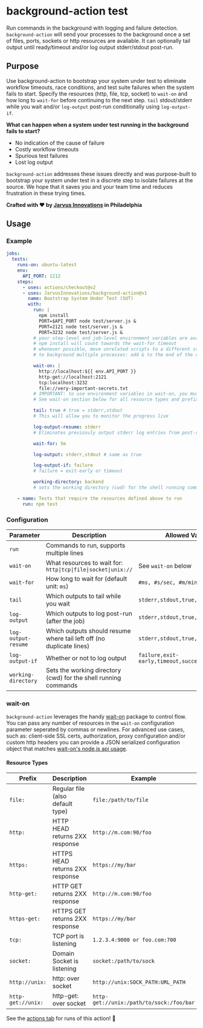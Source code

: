 # background-action test

Run commands in the background with logging and failure detection. `background-action` will send your processes to the background once a set of files, ports, sockets or http resources are available. It can optionally tail output until ready/timeout and/or log output stderr/stdout post-run.

## Purpose

Use background-action to bootstrap your system under test to eliminate workflow timeouts, race conditions, and test suite failures when the system fails to start. Specify the resources (http, file, tcp, socket) to `wait-on` and how long to `wait-for` before continuing to the next step. `tail` stdout/stderr while you wait and/or `log-output` post-run conditionally using `log-output-if`.

**What can happen when a system under test running in the background fails to start?**

- No indication of the cause of failure
- Costly workflow timeouts
- Spurious test failures
- Lost log output

`background-action` addresses these issues directly and was purpose-built to bootstrap your system under test in a discrete step to isolate failures at the source. We hope that it saves you and your team time and reduces frustration in these trying times.

**Crafted with ❤️ by [Jarvus Innovations](https://jarv.us) in Philadelphia**

## Usage

### Example

```yaml
jobs:
  tests:
    runs-on: ubuntu-latest
    env:
      API_PORT: 1212
    steps:
      - uses: actions/checkout@v2
      - uses: JarvusInnovations/background-action@v1
        name: Bootstrap System Under Test (SUT)
        with:
          run: |
            npm install
            PORT=$API_PORT node test/server.js &
            PORT=2121 node test/server.js &
            PORT=3232 node test/server.js &
          # your step-level and job-level environment variables are available to your commands as-is
          # npm install will count towards the wait-for timeout
          # whenever possible, move unrelated scripts to a different step
          # to background multiple processes: add & to the end of the command

          wait-on: |
            http://localhost:${{ env.API_PORT }}
            http-get://localhost:2121
            tcp:localhost:3232
            file://very-important-secrets.txt
          # IMPORTANT: to use environment variables in wait-on, you must use this form: ${{ env.VAR }}
          # See wait-on section below for all resource types and prefixes

          tail: true # true = stderr,stdout
          # This will allow you to monitor the progress live

          log-output-resume: stderr
          # Eliminates previosuly output stderr log entries from post-run output

          wait-for: 5m

          log-output: stderr,stdout # same as true

          log-output-if: failure
          # failure = exit-early or timeout

          working-directory: backend
          # sets the working directory (cwd) for the shell running commands

    - name: Tests that require the resources defined above to run
      run: npm test
```

### Configuration

| Parameter           | Description                                                          | Allowed Values                                  | Default         |
|---------------------|----------------------------------------------------------------------|-------------------------------------------------|-----------------|
| `run`               | Commands to run, supports multiple lines                             |                                                 |                 |
| `wait-on`           | What resources to wait for: `http\|tcp\|file\|socket\|unix://`       | See `wait-on` below                             |                 |
| `wait-for`          | How long to wait for (default unit: `ms`)                            | `#ms, #s/sec, #m/min, #h/hr`                    | `5m`            |
| `tail`              | Which outputs to tail while you wait                                 | `stderr,stdout,true,false`                      | `stderr,stdout` |
| `log-output`        | Which outputs to log post-run (after the job)                        | `stderr,stdout,true,false`                      | `stderr,stdout` |
| `log-output-resume` | Which outputs should resume where tail left off (no duplicate lines) | `stderr,stdout,true,false`                      | `stderr,stdout` |
| `log-output-if`     | Whether or not to log output                                         | `failure,exit-early,timeout,success,true,false` |                 |
| `working-directory` | Sets the working directory (cwd) for the shell running commands      |                                                 |                 |

### wait-on

`background-action` leverages the handy [wait-on](https://www.npmjs.com/package/wait-on) package to control flow. You can pass any number of resources in the `wait-on` configuration parameter seperated by commas or newlines. For advanced use cases, such as: client-side SSL certs, authorization, proxy configuration and/or custom http headers you can provide a JSON serialized configuration object that matches [wait-on's node.js api usage](https://www.npmjs.com/package/wait-on#nodejs-api-usage).

#### Resource Types

| Prefix             | Description                      | Example                                  |
|--------------------|----------------------------------|------------------------------------------|
| `file:`            | Regular file (also default type) | `file:/path/to/file`                     |
| `http:`            | HTTP HEAD returns 2XX response   | `http://m.com:90/foo`                    |
| `https:`           | HTTPS HEAD returns 2XX response  | `https://my/bar`                         |
| `http-get:`        | HTTP GET returns 2XX response    | `http://m.com:90/foo`                    |
| `https-get:`       | HTTPS GET returns 2XX response   | `https://my/bar`                         |
| `tcp:`             | TCP port is listening            | `1.2.3.4:9000 or foo.com:700`            |
| `socket:`          | Domain Socket is listening       | `socket:/path/to/sock`                   |
| `http://unix:`     | http: over socket                | `http://unix:SOCK_PATH:URL_PATH`         |
| `http-get://unix:` | http-get: over socket            | `http-get://unix:/path/to/sock:/foo/bar` |

See the [actions tab](https://github.com/JarvusInnovations/background-action/actions) for runs of this action! :rocket:
